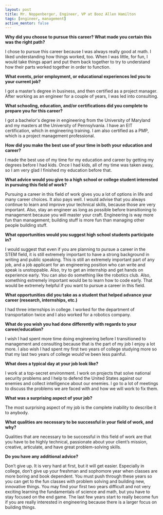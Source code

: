 ```yaml
---
layout: post
title: Mr. Noppenberger, Engineer, VP at Booz Allen Hamilton
tags: [engineer, management]
active_mentor: false
---
```


**Why did you choose to pursue this career?  What made you certain this was the right path?**

I chose to pursue this career because I was always really good at math. I liked understanding how things worked, too. When I was little, for fun, I would take things apart and put them back together to try to understand how their parts worked together in order to function.

**What events, prior employment, or educational experiences led you to your current job?**

I got a master’s degree in business, and then certified as a project manager. After working as an engineer for a couple of years, I was led into consulting.

**What schooling, education, and/or certifications did you complete to prepare you for this career?**

I got a bachelor's degree in engineering from the University of Maryland and my masters at the University of Pennsylvania. I have an EIT certification, which in engineering training. I am also certified as a PMP, which is a project management professional.

**How did you make the best use of your time in both your education and career?**

I made the best use of my time for my education and career by getting my degrees before I had kids. Once I had kids, all of my time was taken away, so I am very glad I finished my education before that.

**What advice would you give to a high school or college student interested in pursuing this field of work?**

Pursuing a career in this field of work gives you a lot of options in life and many career choices. It also pays well. I would advise that you always continue to learn and improve your technical skills, because those are very important. Also, stay an engineer as long as possible before transitioning to management because you will master your craft. Engineering is way more fun than management; building stuff is more fun than managing other people building stuff.

**What opportunities would you suggest high school students participate in?**

I would suggest that even if you are planning to pursue a career in the STEM field, it is still extremely important to have a strong background in writing and public speaking. This is still an extremely important part of any job, and a job applicant for an engineering position who can write and speak is unstoppable. Also, try to get an internship and get hands on experience early. You can also do something like the robotics club. Also, something extremely important would be to learn how to code early. That would be extremely helpful if you want to pursue a career in this field.

**What opportunities did you take as a student that helped advance your career (research, internships, etc.)**

I had three internships in college. I worked for the department of transportation twice and I also worked for a robotics company.

**What do you wish you had done differently with regards to your career/education?**

I wish I had spent more time doing engineering before I transitioned to management and consulting because that is the part of my job I enjoy a lot more. I also wish I had spent my first two years of college studying more so that my last two years of college would’ve been less painful.

**What does a typical day at your job look like?**

I work at a top-secret environment. I work on projects that solve national security problems and I help to defend the United States against our enemies and collect intelligence about our enemies. I go to a lot of meetings to discuss the problems we are faced with and how we will work to fix them.

**What was a surprising aspect of your job?**

The most surprising aspect of my job is the complete inability to describe it to anybody.

**What qualities are necessary to be successful in your field of work, and why?**

Qualities that are necessary to be successful in this field of work are that you have to be highly technical, passionate about your client’s mission, creative, articulate, and have great problem-solving skills.

**Do you have any additional advice?**

Don’t give up. It is very hard at first, but it will get easier. Especially in college, don’t give up your freshman and sophomore year when classes are more boring and book dependent. You must push through these years so you can get to the fun classes with problem solving and building new, innovative things. You may find your first two years difficult and not very exciting learning the fundamentals of science and math, but you have to stay focused on the end game. The last few years start to really become fun if you are really interested in engineering because there is a larger focus on building things.
